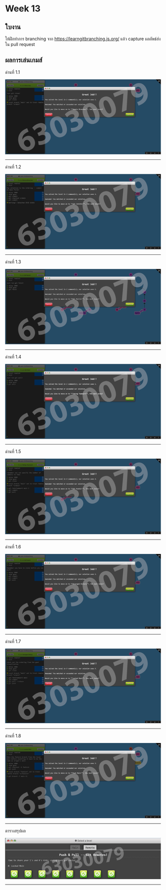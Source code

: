 # Week 13 #

## ใบงาน

ให้ฝึกทำการ branching  จาก  https://learngitbranching.js.org/ แล้ว capture ผลลัพธ์ส่งใน pull request

## ผลการเล่นเกมส์

ด่านที่ 1.1 

<img src="Remote/Level1/1.1.png">

---

ด่านที่ 1.2

<img src="Remote/Level1/1.2.png">

---

ด่านที่ 1.3

<img src="Remote/Level1/1.3.png">

---

ด่านที่ 1.4

<img src="Remote/Level1/1.4.png">

---

ด่านที่ 1.5

<img src="Remote/Level1/1.5.png">

---

ด่านที่ 1.6

<img src="Remote/Level1/1.6.png">

---

ด่านที่ 1.7

<img src="Remote/Level1/1.7.png">

---

ด่านที่ 1.8

<img src="Remote/Level1/1.8.png">

---

ตารางสรุปผล

<img src="Remote/Level1/goal1.png">

---
